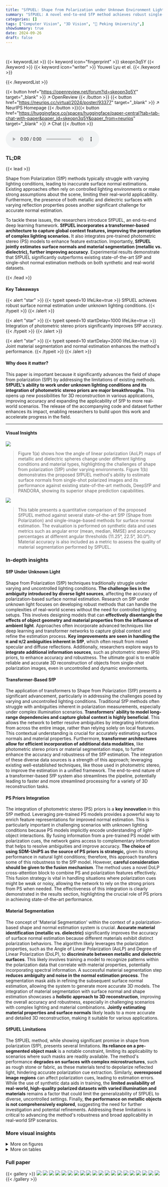```yaml
---
title: "SfPUEL: Shape from Polarization under Unknown Environment Light"
summary: "SfPUEL: A novel end-to-end SfP method achieves robust single-shot surface normal estimation under diverse lighting, integrating PS priors and material segmentation."
categories: []
tags: ["Computer Vision", "3D Vision", "🏢 Peking University",]
showSummary: true
date: 2024-09-26
draft: false
---
```


<br>

{{< keywordList >}}
{{< keyword icon="fingerprint" >}} skeopn3q5Y {{< /keyword >}}
{{< keyword icon="writer" >}} Youwei Lyu et el. {{< /keyword >}}
 
{{< /keywordList >}}

{{< button href="https://openreview.net/forum?id=skeopn3q5Y" target="_blank" >}}
↗ OpenReview
{{< /button >}}
{{< button href="https://neurips.cc/virtual/2024/poster/93377" target="_blank" >}}
↗ NeurIPS Homepage
{{< /button >}}{{< button href="https://huggingface.co/spaces/huggingface/paper-central?tab=tab-chat-with-paper&paper_id=skeopn3q5Y&paper_from=neurips" target="_blank" >}}
↗ Chat
{{< /button >}}



<audio controls>
    <source src="https://ai-paper-reviewer.com/skeopn3q5Y/podcast.wav" type="audio/wav">
    Your browser does not support the audio element.
</audio>


### TL;DR


{{< lead >}}

Shape from Polarization (SfP) methods typically struggle with varying lighting conditions, leading to inaccurate surface normal estimations.  Existing approaches often rely on controlled lighting environments or make strong assumptions about the scene, limiting their real-world applicability.  Furthermore, the presence of both metallic and dielectric surfaces with varying reflection properties poses another significant challenge for accurate normal estimation.



To tackle these issues, the researchers introduce SfPUEL, an end-to-end deep learning framework. **SfPUEL incorporates a transformer-based architecture to capture global context features, improving the perception of complex lighting scenarios.**  It also integrates pre-trained photometric stereo (PS) models to enhance feature extraction.  Importantly, **SfPUEL jointly estimates surface normals and material segmentation (metallic vs. dielectric), further improving accuracy**. Experimental results demonstrate that SfPUEL significantly outperforms existing state-of-the-art SfP and single-shot normal estimation methods on both synthetic and real-world datasets. 

{{< /lead >}}


#### Key Takeaways

{{< alert "star" >}}
{{< typeit speed=10 lifeLike=true >}} SfPUEL achieves robust surface normal estimation under unknown lighting conditions. {{< /typeit >}}
{{< /alert >}}

{{< alert "star" >}}
{{< typeit speed=10 startDelay=1000 lifeLike=true >}} Integration of photometric stereo priors significantly improves SfP accuracy. {{< /typeit >}}
{{< /alert >}}

{{< alert "star" >}}
{{< typeit speed=10 startDelay=2000 lifeLike=true >}} Joint material segmentation and normal estimation enhances the method's performance. {{< /typeit >}}
{{< /alert >}}

#### Why does it matter?
This paper is important because it significantly advances the field of shape from polarization (SfP) by addressing the limitations of existing methods.  **SfPUEL's ability to work under unknown lighting conditions and its integration of photometric stereo priors are major breakthroughs.** This opens up new possibilities for 3D reconstruction in various applications, improving accuracy and expanding the applicability of SfP to more real-world scenarios. The release of the accompanying code and dataset further enhances its impact, enabling researchers to build upon this work and accelerate progress in the field.

------
#### Visual Insights



![](https://ai-paper-reviewer.com/skeopn3q5Y/figures_1_1.jpg)

> Figure 1(a) shows how the angle of linear polarization (AoLP) maps of metallic and dielectric spheres change under different lighting conditions and material types, highlighting the challenges of shape from polarization (SfP) under varying environments. Figure 1(b) demonstrates the proposed SfPUEL method's ability to estimate surface normals from single-shot polarized images and its performance against existing state-of-the-art methods, DeepSfP and PANDORA, showing its superior shape prediction capabilities.





![](https://ai-paper-reviewer.com/skeopn3q5Y/tables_6_1.jpg)

> This table presents a quantitative comparison of the proposed SfPUEL method against several state-of-the-art SfP (Shape from Polarization) and single-image-based methods for surface normal estimation.  The evaluation is performed on synthetic data and uses metrics such as angular error (mean, median, RMSE) and accuracy percentages at different angular thresholds (11.25°, 22.5°, 30.0°).  Material accuracy is also included as a metric to assess the quality of material segmentation performed by SfPUEL.





### In-depth insights


#### SfP Under Unknown Light
Shape from Polarization (SfP) techniques traditionally struggle under varying and uncontrolled lighting conditions.  **The challenge lies in the ambiguity introduced by diverse light sources**, affecting the accuracy of polarization-based surface normal estimation.  Research on SfP under unknown light focuses on developing robust methods that can handle the complexities of real-world scenes without the need for controlled lighting setups. This involves designing models that can **effectively disentangle the effects of object geometry and material properties from the influence of ambient light**.  Approaches often incorporate advanced techniques like deep learning and transformer networks to capture global context and refine the estimation process.  **Key improvements are seen in handling the  π and π/2 ambiguities inherent in SfP**, which often result from mixed specular and diffuse reflections.  Additionally, researchers explore ways to **integrate additional information sources**, such as photometric stereo (PS) priors, to enhance accuracy and robustness. The ultimate goal is to enable reliable and accurate 3D reconstruction of objects from single-shot polarization images, even in uncontrolled and dynamic environments.

#### Transformer-Based SfP
The application of transformers to Shape from Polarization (SfP) presents a significant advancement, particularly in addressing the challenges posed by varying and uncontrolled lighting conditions.  Traditional SfP methods often struggle with ambiguities inherent in polarization measurements, especially under complex illumination scenarios.  **Transformers' ability to model long-range dependencies and capture global context is highly beneficial**. This allows the network to better resolve ambiguities by integrating information from across the entire image, rather than relying solely on local features.  This contextual understanding is crucial for accurately estimating surface normals and material properties.  Furthermore, **transformer architectures allow for efficient incorporation of additional data modalities**, like photometric stereo priors or material segmentation maps, to further enhance the accuracy and robustness of the SfP estimation.  The integration of these diverse data sources is a strength of this approach; leveraging existing well-established techniques, like those used in photometric stereo, to improve the estimation in a unified framework. The end-to-end nature of a transformer-based SfP system also streamlines the pipeline, potentially leading to faster and more streamlined processing for a variety of 3D reconstruction tasks.

#### PS Priors Integration
The integration of photometric stereo (PS) priors is a **key innovation** in this SfP method.  Leveraging pre-trained PS models provides a powerful way to enrich feature representations for improved normal estimation.  This is particularly important in challenging scenarios with unknown lighting conditions because PS models implicitly encode understanding of light-object interactions.  By fusing information from a pre-trained PS model with polarization cues, the network gains access to complementary information that helps to resolve ambiguities and improve accuracy.  **The choice of using SDM-UniPS as the source of PS priors is strategic,** given its strong performance in natural light conditions; therefore, this approach transfers some of this robustness to the SfP model.  However, **careful consideration should be given to the fusion mechanism**. The method uses a novel DoLP cross-attention block to combine PS and polarization features effectively.  This fusion strategy is vital in handling situations where polarization cues might be weak or noisy, allowing the network to rely on the strong priors from PS when needed. The effectiveness of this integration is clearly demonstrated in the results section, highlighting the crucial role of PS priors in achieving state-of-the-art performance.

#### Material Segmentation
The concept of 'Material Segmentation' within the context of a polarization-based shape and normal estimation system is crucial.  **Accurate material identification (metallic vs. dielectric)** significantly improves the accuracy of surface normal estimation because different materials exhibit distinct polarization behaviors.  The algorithm likely leverages the polarization properties, such as the Angle of Linear Polarization (AoLP) and Degree of Linear Polarization (DoLP), to **discriminate between metallic and dielectric surfaces**. This likely involves training a model to recognize patterns within the polarization data that correlate with material properties, potentially incorporating spectral information.  A successful material segmentation step **reduces ambiguity and noise in the normal estimation process**. The segmentation mask aids in refining the subsequent surface normal estimation, allowing the system to generate more accurate 3D models. The integration of material segmentation with surface normal and shape estimation showcases a **holistic approach to 3D reconstruction**, improving the overall accuracy and robustness, especially in challenging scenarios with complex lighting and material combinations.  **Jointly estimating material properties and surface normals** likely leads to a more accurate and detailed 3D reconstruction, making it suitable for various applications.

#### SfPUEL Limitations
The SfPUEL method, while showing significant promise in shape from polarization (SfP), presents several limitations.  **Its reliance on a pre-segmented object mask** is a notable constraint, limiting its applicability to scenarios where such masks are readily available.  The method's performance **degrades on surfaces with complex microstructures**, such as rough stone or fabric, as these materials tend to depolarize reflected light, hindering accurate polarization cue extraction. Similarly, **overexposed image regions** can affect polarization cues, leading to estimation errors.  While the use of synthetic data aids in training, the **limited availability of real-world, high-quality polarized datasets with varied illumination and materials** remains a factor that could limit the generalizability of SfPUEL to diverse, uncontrolled settings.  Finally, **the performance on metallic objects is not comprehensively explored**, suggesting the need for further investigation and potential refinements. Addressing these limitations is critical to advancing the method's robustness and broad applicability in real-world SfP scenarios.


### More visual insights

<details>
<summary>More on figures
</summary>


![](https://ai-paper-reviewer.com/skeopn3q5Y/figures_3_1.jpg)

> This figure shows the architecture of the proposed SfPUEL network. It consists of two main parts: Pol&PS Feature Extractor and Global Context Extractor. The Pol&PS Feature Extractor takes as input the AoLP and DoLP maps, image intensities, polarization images, and the object mask. It has two parallel branches: the polarization feature extraction module (PolFEM) and the photometric stereo prior extraction module (PSPEM), which encode information from polarization and photometric stereo, respectively. The DoLP cross-attention block fuses features from these two modules. The Global Context Extractor adopts the image-level and pixel-level attention mechanisms to generate the global context features. Finally, the network predicts material segmentation and surface normals.


![](https://ai-paper-reviewer.com/skeopn3q5Y/figures_4_1.jpg)

> This figure shows the detailed architecture of the DoLP cross-attention block used in the SfPUEL network.  The block fuses features from the polarization feature extraction module (PolFEM) and the photometric stereo prior extraction module (PSPEM). It uses the Degree of Linear Polarization (DoLP) to generate a mask, focusing the network's attention on high-fidelity polarization cues and suppressing unreliable information, especially in low DoLP regions.


![](https://ai-paper-reviewer.com/skeopn3q5Y/figures_5_1.jpg)

> This figure shows the experimental setup used to collect the real-world dataset for the SfPUEL method.  A polarization camera and a panoramic camera are used to capture images of six different objects under varying lighting conditions. The panoramic camera captures the environment lighting, which is then used as input to the SfPUEL model, along with the polarization images, to estimate surface normals and material properties. The objects include both metallic and dielectric materials to test the model’s robustness and generalization ability under complex lighting scenarios.


![](https://ai-paper-reviewer.com/skeopn3q5Y/figures_6_1.jpg)

> This figure shows a qualitative comparison of the model's performance on synthetic data. It displays input images, the model's prediction for material segmentation (metallic vs. dielectric), and the model's prediction for surface normal estimation, alongside ground truth for both material and surface normal.  The results visually demonstrate the effectiveness of the proposed method in accurately segmenting materials and estimating surface normals in various scenarios.


![](https://ai-paper-reviewer.com/skeopn3q5Y/figures_6_2.jpg)

> This figure compares the performance of the proposed SfPUEL method against several state-of-the-art methods for surface normal estimation using synthetic data.  The top row shows results for a boat model, while the bottom row shows results for a more complex, humanoid model.  Each image shows a color-coded visualization of the surface normals estimated by each method.  The numbers below each image indicate the mean angular error, a quantitative measure of the accuracy of the surface normal estimation.


![](https://ai-paper-reviewer.com/skeopn3q5Y/figures_7_1.jpg)

> This figure displays a qualitative comparison of surface normal estimation results on real-world data.  Several state-of-the-art methods (SfPW, DeepSfP, One-2-3-45, UNE, DSINE) are compared against the proposed SfPUEL method. The ground truth normal map is also shown for reference.  The mean angular error for each method's prediction is provided below the corresponding normal map visualization.  This allows for a visual assessment of the accuracy and detail captured by each method.


![](https://ai-paper-reviewer.com/skeopn3q5Y/figures_8_1.jpg)

> This figure shows a qualitative comparison of the ablation study results on two objects: a metallic KETTLE and a dielectric ROOSTER.  It visually demonstrates the effect of removing different components of the SfPUEL model, such as the PS priors, the polarization encoder, the material estimation module, and the DoLP cross-attention block. Each column represents the output normal maps for a specific ablation, and the last column shows the ground truth normal map for comparison. By comparing the results, we can understand the contribution of each component to the final performance.


![](https://ai-paper-reviewer.com/skeopn3q5Y/figures_9_1.jpg)

> This figure shows qualitative results from the SfPUEL method on objects with rough surfaces.  The top row shows a piece of fabric, and the bottom row shows a turtle figurine.  Each row presents the input image, the estimated surface normal (as a color-coded map), the degree of linear polarization (DoLP), and the angle of linear polarization (AoLP).  The DoLP and AoLP are represented as heatmaps illustrating how these polarization properties vary across the surface. The results demonstrate the method's performance when dealing with complex surface textures.


![](https://ai-paper-reviewer.com/skeopn3q5Y/figures_13_1.jpg)

> The figure compares the appearance and polarization properties (AoLP and DoLP) of three synthetic spheres: a dielectric sphere with white diffuse albedo, a dielectric sphere with black diffuse albedo, and a metallic sphere made of chromium.  All spheres share the same refractive index (RI) and roughness but differ in their albedo and the presence of extinction coefficient (EC) for the metallic sphere. The images show that the color and AoLP/DoLP patterns of the spheres vary significantly depending on their material properties, which highlights the importance of considering material type when estimating surface normals from polarization images.


![](https://ai-paper-reviewer.com/skeopn3q5Y/figures_14_1.jpg)

> This figure shows the experimental setup for capturing the real-world dataset. It consists of six objects with diverse shapes, colors, and materials (metallic and dielectric). A panoramic camera captures the environment lighting condition, which is then used to render the synthetic data, for each object. The polarization camera, mounted on a stand, is used to capture polarization images of each object in turn.  These images, along with the environment light information, form the basis of the real-world dataset used to evaluate the proposed method.


![](https://ai-paper-reviewer.com/skeopn3q5Y/figures_14_2.jpg)

> This figure shows a qualitative comparison of material estimation results of the proposed SfPUEL method on synthetic data. The input shows a set of images of different objects.  The SfPUEL material column displays the material segmentation results predicted by the model, where red indicates dielectric materials and green indicates metallic materials. The GT material column shows the ground truth material segmentation. The SfPUEL normal and GT normal columns show the surface normal estimation results and ground truth surface normals, respectively.  The figure demonstrates the ability of the SfPUEL method to accurately segment and predict both dielectric and metallic materials.


![](https://ai-paper-reviewer.com/skeopn3q5Y/figures_14_3.jpg)

> This figure demonstrates the challenges of shape from polarization (SfP) under varying environmental lighting conditions.  (a) shows how the angle of linear polarization (AoLP) maps change significantly for metallic and dielectric spheres under different lighting. (b) showcases the effectiveness of the proposed SfPUEL method in accurately predicting surface normals from single-shot polarized images under unknown lighting conditions, outperforming existing state-of-the-art methods.


![](https://ai-paper-reviewer.com/skeopn3q5Y/figures_15_1.jpg)

> This figure shows a qualitative comparison of the ablation study results on two objects: KETTLE (metallic) and ROOSTER (dielectric). It compares the performance of SfPUEL against several variants, demonstrating the impact of different components and design choices on the overall accuracy.  The results visualize the surface normal estimations for each variant, showcasing the effects of removing modules such as the PS priors, the Polarization Feature Extraction Module (PolFEM), the DoLP cross-attention mechanism, material estimation and polarization encoding.


![](https://ai-paper-reviewer.com/skeopn3q5Y/figures_16_1.jpg)

> This figure compares the performance of SfPUEL against several state-of-the-art methods for surface normal estimation on real-world data.  It shows the input image and the estimated normal maps produced by each method. The numbers below each normal map represent the mean angular error, a quantitative metric of accuracy.


![](https://ai-paper-reviewer.com/skeopn3q5Y/figures_16_2.jpg)

> This figure compares the qualitative results of the proposed SfPUEL method with several state-of-the-art methods for surface normal estimation from real-world data.  It visually demonstrates the superiority of SfPUEL in accurately estimating surface normals, especially compared to methods that rely solely on RGB images or other single-view techniques. The mean angular error is provided below each normal map for quantitative comparison.


</details>




<details>
<summary>More on tables
</summary>


![](https://ai-paper-reviewer.com/skeopn3q5Y/tables_7_1.jpg)
> This table presents a quantitative comparison of different methods for surface normal estimation on both a real-world dataset and the PANDORA dataset.  The methods compared include SfPW, DeepSfP, UNE, DSINE, and the proposed SfPUEL method.  The evaluation metrics include mean angular error, median angular error, root mean square error (RMSE), and accuracy percentages at different angular thresholds (11.25°, 22.5°, and 30.0°).  The results show the relative performance of each method on both datasets, highlighting SfPUEL's improved accuracy compared to other methods.

![](https://ai-paper-reviewer.com/skeopn3q5Y/tables_9_1.jpg)
> This table presents the results of an ablation study conducted on a real-world dataset to evaluate the impact of different components of the SfPUEL model.  The metrics used are mean, median, and RMSE of angular error, as well as accuracy percentages at different angular thresholds (11.25°, 22.5°, and 30.0°). By systematically removing different parts of the model, the table shows how each component contributes to the overall performance.

![](https://ai-paper-reviewer.com/skeopn3q5Y/tables_15_1.jpg)
> This table compares the model size (number of parameters) and inference time of different methods, including SfPW, DeepSfP, One-2-3-45, UNE, DSINE, and SfPUEL.  The results show the model size and inference time for each method, demonstrating the computational cost associated with each.

![](https://ai-paper-reviewer.com/skeopn3q5Y/tables_17_1.jpg)
> This table details the architecture of the polarization encoder within the PolFEM module of the SfPUEL model.  It breaks down each layer, including convolutional layers, activation functions (SiLU, ReLU), and linear layers.  The output tensor size for each layer is also provided, showing how the dimensions change throughout the encoder. Finally, it specifies the output size of the normal-MLP and material-MLP prediction heads.

</details>




### Full paper

{{< gallery >}}
<img src="https://ai-paper-reviewer.com/skeopn3q5Y/1.png" class="grid-w50 md:grid-w33 xl:grid-w25" />
<img src="https://ai-paper-reviewer.com/skeopn3q5Y/2.png" class="grid-w50 md:grid-w33 xl:grid-w25" />
<img src="https://ai-paper-reviewer.com/skeopn3q5Y/3.png" class="grid-w50 md:grid-w33 xl:grid-w25" />
<img src="https://ai-paper-reviewer.com/skeopn3q5Y/4.png" class="grid-w50 md:grid-w33 xl:grid-w25" />
<img src="https://ai-paper-reviewer.com/skeopn3q5Y/5.png" class="grid-w50 md:grid-w33 xl:grid-w25" />
<img src="https://ai-paper-reviewer.com/skeopn3q5Y/6.png" class="grid-w50 md:grid-w33 xl:grid-w25" />
<img src="https://ai-paper-reviewer.com/skeopn3q5Y/7.png" class="grid-w50 md:grid-w33 xl:grid-w25" />
<img src="https://ai-paper-reviewer.com/skeopn3q5Y/8.png" class="grid-w50 md:grid-w33 xl:grid-w25" />
<img src="https://ai-paper-reviewer.com/skeopn3q5Y/9.png" class="grid-w50 md:grid-w33 xl:grid-w25" />
<img src="https://ai-paper-reviewer.com/skeopn3q5Y/10.png" class="grid-w50 md:grid-w33 xl:grid-w25" />
<img src="https://ai-paper-reviewer.com/skeopn3q5Y/11.png" class="grid-w50 md:grid-w33 xl:grid-w25" />
<img src="https://ai-paper-reviewer.com/skeopn3q5Y/12.png" class="grid-w50 md:grid-w33 xl:grid-w25" />
<img src="https://ai-paper-reviewer.com/skeopn3q5Y/13.png" class="grid-w50 md:grid-w33 xl:grid-w25" />
<img src="https://ai-paper-reviewer.com/skeopn3q5Y/14.png" class="grid-w50 md:grid-w33 xl:grid-w25" />
<img src="https://ai-paper-reviewer.com/skeopn3q5Y/15.png" class="grid-w50 md:grid-w33 xl:grid-w25" />
<img src="https://ai-paper-reviewer.com/skeopn3q5Y/16.png" class="grid-w50 md:grid-w33 xl:grid-w25" />
<img src="https://ai-paper-reviewer.com/skeopn3q5Y/17.png" class="grid-w50 md:grid-w33 xl:grid-w25" />
<img src="https://ai-paper-reviewer.com/skeopn3q5Y/18.png" class="grid-w50 md:grid-w33 xl:grid-w25" />
<img src="https://ai-paper-reviewer.com/skeopn3q5Y/19.png" class="grid-w50 md:grid-w33 xl:grid-w25" />
<img src="https://ai-paper-reviewer.com/skeopn3q5Y/20.png" class="grid-w50 md:grid-w33 xl:grid-w25" />
{{< /gallery >}}